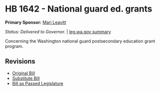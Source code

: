 # HB 1642 - National guard ed. grants
**Primary Sponsor:** [Mari Leavitt](/person/leg/leavitt_ma.md)

*Status: Delivered to Governor.* | [leg.wa.gov summary](https://app.leg.wa.gov/billsummary?BillNumber=1642&Year=2021)

Concerning the Washington national guard postsecondary education grant program.

## Revisions
* [Original Bill](1/)
* [Substitute Bill](S/)
* [Bill as Passed Legislature](S.PL/)